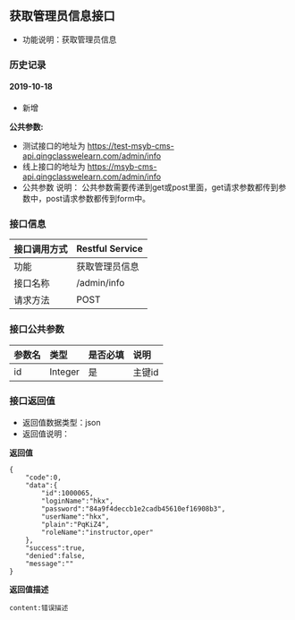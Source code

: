 ## 获取管理员信息接口
+ 功能说明：获取管理员信息

### 历史记录

#### 2019-10-18 
- 新增

**公共参数:**
+ 测试接口的地址为 https://test-msyb-cms-api.qingclasswelearn.com/admin/info
+ 线上接口的地址为 https://msyb-cms-api.qingclasswelearn.com/admin/info
+ 公共参数 说明： 公共参数需要传递到get或post里面，get请求参数都传到参数中，post请求参数都传到form中。

### 接口信息
|接口调用方式 	|	Restful Service			|
|:--------------|:--------------------------|
|功能	     	| 获取管理员信息				|
|接口名称		|/admin/info				|
|请求方法		|POST					    |

### 接口公共参数
|参数名		   		|类型	|是否必填	|说明			    					|
|:------------------|:------|:----------|:--------------------------------------|
|id					|Integer|是		  	|主键id	      	  						|

### 接口返回值
+ 返回值数据类型：json
+ 返回值说明：

**返回值**  

```
{
    "code":0,
    "data":{
        "id":1000065,
        "loginName":"hkx",
        "password":"84a9f4deccb1e2cadb45610ef16908b3",
        "userName":"hkx",
        "plain":"PqKiZ4",
        "roleName":"instructor,oper"
    },
    "success":true,
    "denied":false,
    "message":""
}
```

**返回值描述**  

```
content:错误描述
```